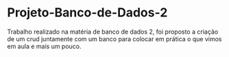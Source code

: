 # Projeto-Banco-de-Dados-2
Trabalho realizado na matéria de banco de dados 2, foi proposto a criação de um crud juntamente com um banco para colocar em prática o que vimos em aula e mais um pouco.

